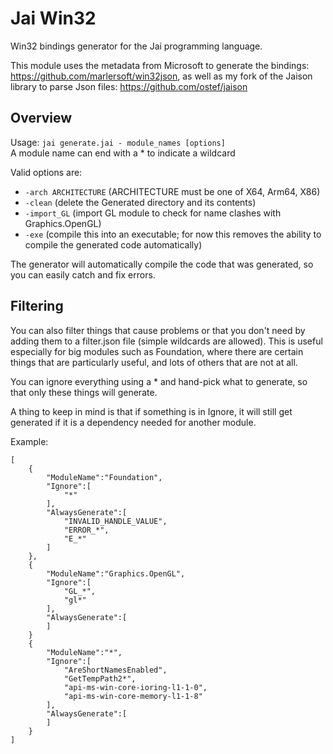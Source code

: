 # Jai Win32
Win32 bindings generator for the Jai programming language.

This module uses the metadata from Microsoft to generate the bindings: https://github.com/marlersoft/win32json, as well as my fork of the Jaison library to parse Json files: https://github.com/ostef/jaison

## Overview

Usage: `jai generate.jai - module_names [options]`\
A module name can end with a * to indicate a wildcard

Valid options are:
* `-arch ARCHITECTURE` (ARCHITECTURE must be one of X64, Arm64, X86)
* `-clean` (delete the Generated directory and its contents)
* `-import_GL` (import GL module to check for name clashes with Graphics.OpenGL)
* `-exe` (compile this into an executable; for now this removes the ability to compile the generated code automatically)

The generator will automatically compile the code that was generated, so you can easily catch and fix errors.

## Filtering

You can also filter things that cause problems or that you don't need by adding them to a filter.json file (simple wildcards are allowed).
This is useful especially for big modules such as Foundation, where there are certain things that are particularly useful, and lots of others that are not at all.

You can ignore everything using a * and hand-pick what to generate, so that only these things will generate.

A thing to keep in mind is that if something is in Ignore, it will still get generated if it is a dependency needed for another module.

Example:
```
[
    {
        "ModuleName":"Foundation",
        "Ignore":[
            "*"
        ],
        "AlwaysGenerate":[
            "INVALID_HANDLE_VALUE",
            "ERROR_*",
            "E_*"
        ]
    },
    {
        "ModuleName":"Graphics.OpenGL",
        "Ignore":[
            "GL_*",
            "gl*"
        ],
        "AlwaysGenerate":[
        ]
    }
    {
        "ModuleName":"*",
        "Ignore":[
            "AreShortNamesEnabled",
            "GetTempPath2*",
            "api-ms-win-core-ioring-l1-1-0",
            "api-ms-win-core-memory-l1-1-8"
        ],
        "AlwaysGenerate":[
        ]
    }
]
```

